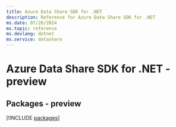 ```yaml
---
title: Azure Data Share SDK for .NET
description: Reference for Azure Data Share SDK for .NET
ms.date: 07/26/2024
ms.topic: reference
ms.devlang: dotnet
ms.service: datashare
---
```

# Azure Data Share SDK for .NET - preview
## Packages - preview
[!INCLUDE [packages](data-share-index.md)]